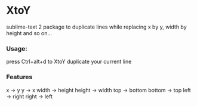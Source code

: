 XtoY
====

sublime-text 2 package to duplicate lines while replacing x by y, width by height and so on...

### Usage: ###
press Ctrl+alt+d to XtoY duplicate your current line

### Features ###
x 		-> y
y 		-> x
width	-> height
height	-> width
top		-> bottom
bottom	-> top
left	-> right
right	-> left 

